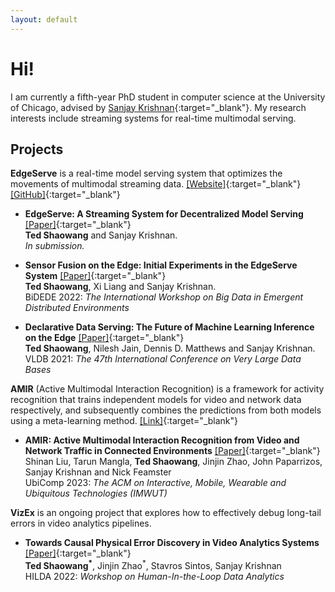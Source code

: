 ```yaml
---
layout: default
---
```


# Hi!

I am currently a fifth-year PhD student in computer science at the University of Chicago, advised by [Sanjay Krishnan](http://sanjayk.io/){:target="_blank"}.
My research interests include streaming systems for real-time multimodal serving.

## Projects

**EdgeServe** is a real-time model serving system that optimizes the movements of multimodal streaming data. [[Website]](https://edgeserve.org/){:target="_blank"} [[GitHub]](https://github.com/swjz/EdgeServe){:target="_blank"}

- **EdgeServe: A Streaming System for Decentralized Model Serving** [[Paper]](https://arxiv.org/pdf/2303.08028.pdf){:target="_blank"}  
**Ted Shaowang** and Sanjay Krishnan.  
_In submission._

- **Sensor Fusion on the Edge: Initial Experiments in the EdgeServe System** [[Paper]](assets/pdf/bidede22-shaowang.pdf){:target="_blank"}  
**Ted Shaowang**, Xi Liang and Sanjay Krishnan.  
BiDEDE 2022: _The International Workshop on Big Data in Emergent Distributed Environments_

- **Declarative Data Serving: The Future of Machine Learning Inference on the Edge** [[Paper]](http://www.vldb.org/pvldb/vol14/p2555-shaowang.pdf){:target="_blank"}  
**Ted Shaowang**, Nilesh Jain, Dennis D. Matthews and Sanjay Krishnan.  
VLDB 2021: _The 47th International Conference on Very Large Data Bases_


**AMIR** (Active Multimodal Interaction Recognition) is a framework for activity recognition that trains independent models for video and network data respectively, and subsequently combines the predictions from both models using a meta-learning method. [[Link]](https://amir-vidnet.github.io/){:target="_blank"}

- **AMIR: Active Multimodal Interaction Recognition from Video and Network Traffic in Connected Environments** [[Paper]](https://www.paparrizos.org/papers/LiuUbiComp23.pdf){:target="_blank"}  
Shinan Liu, Tarun Mangla, **Ted Shaowang**, Jinjin Zhao, John Paparrizos, Sanjay Krishnan and Nick Feamster  
UbiComp 2023: _The ACM on Interactive, Mobile, Wearable and Ubiquitous Technologies (IMWUT)_

**VizEx** is an ongoing project that explores how to effectively debug long-tail errors in video analytics pipelines.

- **Towards Causal Physical Error Discovery in Video Analytics Systems** [[Paper]](assets/pdf/hilda22-video.pdf){:target="_blank"}  
**Ted Shaowang<sup>*</sup>**, Jinjin Zhao<sup>*</sup>, Stavros Sintos, Sanjay Krishnan  
HILDA 2022: _Workshop on Human-In-the-Loop Data Analytics_
